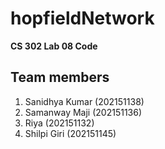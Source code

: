 # hopfieldNetwork
**CS 302 Lab 08 Code**
<br>
## Team members
1. Sanidhya Kumar (202151138)
2. Samanway Maji (202151136)
3. Riya (202151132)
4. Shilpi Giri (202151145)
